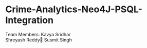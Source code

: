 # Crime-Analytics-Neo4J-PSQL-Integration
Team Members:
Kavya Sridhar                            
Shreyash Reddy
Susmit Singh
